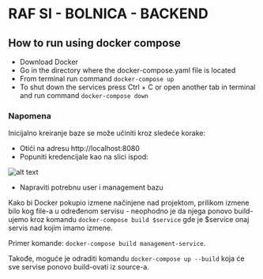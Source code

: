 # RAF SI - BOLNICA - BACKEND

## How to run using docker compose

- Download Docker
- Go in the directory where the docker-compose.yaml file is located
- From terminal run command `docker-compose up`
- To shut down the services press Ctrl + C or open another tab in terminal and run command `docker-compose down`

### Napomena

Inicijalno kreiranje baze se može učiniti kroz sledeće korake:

- Otići na adresu http://localhost:8080
- Popuniti kredencijale kao na slici ispod:

![alt text](https://i.imgur.com/Y08PSAa.png)

- Napraviti potrebnu user i management bazu

Kako bi Docker pokupio izmene načinjene nad projektom, prilikom izmene bilo kog file-a u određenom servisu - neophodno je da njega ponovo build-ujemo kroz komandu `docker-compose build $service` gde je $service onaj servis nad kojim imamo izmene. 

Primer komande: `docker-compose build management-service`. 

Takođe, moguće je odraditi komandu `docker-compose up --build` koja će sve servise ponovo build-ovati iz source-a.
